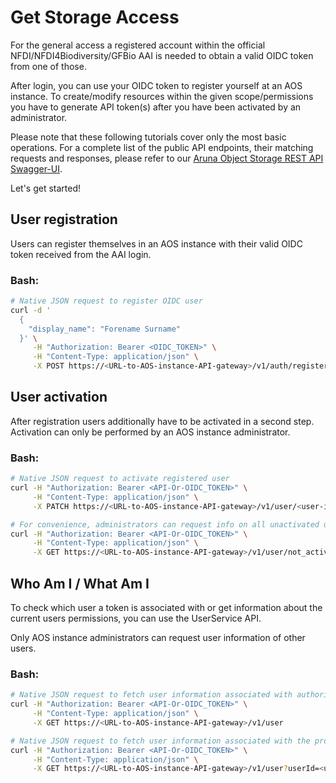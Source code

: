 
# Get Storage Access

For the general access a registered account within the official NFDI/NFDI4Biodiversity/GFBio AAI is needed to obtain a valid OIDC token from one of those.

After login, you can use your OIDC token to register yourself at an AOS instance. 
To create/modify resources within the given scope/permissions you have to generate API token(s) after you have been activated by an administrator.

Please note that these following tutorials cover only the most basic operations. 
For a complete list of the public API endpoints, their matching requests and responses, please refer to our [Aruna Object Storage REST API Swagger-UI](https://api.aruna.nfdi-dev.gi.denbi.de/swagger-ui/).

Let's get started!


## User registration

Users can register themselves in an AOS instance with their valid OIDC token received from the AAI login.

### Bash:
```bash
# Native JSON request to register OIDC user
curl -d '
  {
    "display_name": "Forename Surname"
  }' \
     -H "Authorization: Bearer <OIDC_TOKEN>" \
     -H "Content-Type: application/json" \
     -X POST https://<URL-to-AOS-instance-API-gateway>/v1/auth/register
```


## User activation

After registration users additionally have to be activated in a second step.
Activation can only be performed by an AOS instance administrator.

### Bash:
```bash
# Native JSON request to activate registered user
curl -H "Authorization: Bearer <API-Or-OIDC_TOKEN>" \
     -H "Content-Type: application/json" \
     -X PATCH https://<URL-to-AOS-instance-API-gateway>/v1/user/<user-id>/activate

# For convenience, administrators can request info on all unactivated users at once
curl -H "Authorization: Bearer <API-Or-OIDC_TOKEN>" \
     -H "Content-Type: application/json" \
     -X GET https://<URL-to-AOS-instance-API-gateway>/v1/user/not_activated
```


## Who Am I / What Am I

To check which user a token is associated with or get information about the current users permissions, you can use the UserService API.

Only AOS instance administrators can request user information of other users.

### Bash:
```bash
# Native JSON request to fetch user information associated with authorization token
curl -H "Authorization: Bearer <API-Or-OIDC_TOKEN>" \
     -H "Content-Type: application/json" \
     -X GET https://<URL-to-AOS-instance-API-gateway>/v1/user
```

```bash
# Native JSON request to fetch user information associated with the provided user id
curl -H "Authorization: Bearer <API-Or-OIDC_TOKEN>" \
     -H "Content-Type: application/json" \
     -X GET https://<URL-to-AOS-instance-API-gateway>/v1/user?userId=<user-id>
```
